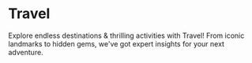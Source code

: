 # Travel
 Explore endless destinations &amp; thrilling activities with Travel! From iconic landmarks to hidden gems, we've got expert insights for your next adventure. 
